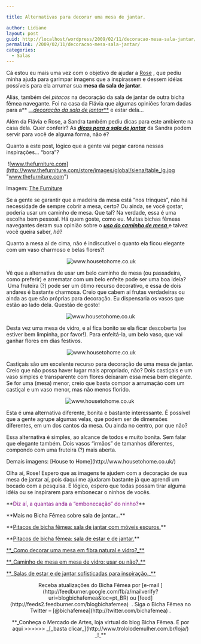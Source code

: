 ```yaml
---

title: Alternativas para decorar uma mesa de jantar.

author: Lidiane
layout: post
guid: http://localhost/wordpress/2009/02/11/decoracao-mesa-sala-jantar/
permalink: /2009/02/11/decoracao-mesa-sala-jantar/
categories:
  - Salas
---
```

Cá estou eu mais uma vez com o objetivo de ajudar a [Rose](http://receitinhasefrescurinhas.blogspot.com/) , que pediu minha ajuda para garimpar imagens que a inspirassem e dessem idéias possíveis para ela arrumar sua **mesa da sala de jantar**. 

Aliás, também dei _pitacos_ na decoração da sala de jantar de outra bicha fêmea navegante. Foi na casa da Flávia que algumas opiniões foram dadas para a** __**<a href="http://www.trololodemulher.com.br/2010/04/09/pitacos-de-bicha-femea-sala-de-estar-e-de-jantar/" target="_self">**_decoração da sala de jantar_**</a> e estar dela&#8230;

Além da Flávia e Rose, a Sandra também pediu dicas para este ambiente na casa dela. Quer conferir? As **_<a href="http://www.trololodemulher.com.br/2010/07/07/decoracao-sala-de-jantar/" target="_self">dicas para a sala de jantar</a>_** da Sandra podem servir para você de alguma forma, não é?

Quanto a este post, lógico que a gente vai pegar carona nessas inspirações… “bora”?

 ![www.thefurniture.com](http://www.thefurniture.com/store/images/global/siena/table_lg.jpg "www.thefurniture.com")

Imagem: [The Furniture](http://www.thefurniture.com/store/) 

Se a gente se garantir que a madeira da mesa está “nos trinques”, não há necessidade de sempre cobrir a mesa, certo? Ou ainda, se você gostar, poderia usar um caminho de mesa. Que tal? Na verdade, essa é uma escolha bem pessoal. Há quem goste, como eu. Muitas bichas fêmeas navegantes deram sua opinião sobre o <a href="http://www.trololodemulher.com.br/2009/11/05/caminho-de-mesa-em-mesa-de-vidro-usar-ou-no/" target="_self">**_uso do caminho de mesa_** </a>e talvez você queira saber, _hã_? 

Quanto a mesa aí de cima, não é indiscutível o quanto ela ficou elegante com um vaso charmoso e belas flores?!

<p style="text-align: center;">
   <img class="aligncenter" title="www.housetohome.co.uk" src="http://www.housetohome.co.uk/imageBank/h/HG0604-121.jpg" alt="www.housetohome.co.uk" />
</p>

Vê que a alternativa de usar um belo caminho de mesa (ou passadeira, como preferir) e arrematar com um belo enfeite pode ser uma boa ideia?  Uma fruteira (?) pode ser um ótimo recurso decorativo, e essa de dois andares é bastante charmosa. Creio que cabem aí frutas verdadeiras ou ainda as que são próprias para decoração. Eu dispensaria os vasos que estão ao lado dela. Questão de gosto!

<p style="text-align: center;">
  <img class="aligncenter" title="www.housetohome.co.uk" src="http://www.housetohome.co.uk/imageBank/l/LE0506-103.jpg" alt="www.housetohome.co.uk" />
</p>

Desta vez uma mesa de vidro, e aí fica bonito se ela ficar descoberta (se estiver bem limpinha, por favor!). Para enfeitá-la, um belo vaso, que vai ganhar flores em dias festivos.

<p style="text-align: center;">
   <img class="aligncenter" title="www.housetohome.co.uk" src="http://www.housetohome.co.uk/imageBank/l/LE0601-70.jpg" alt="www.housetohome.co.uk" />
</p>

Castiçais são um excelente recurso para decoração de uma mesa de jantar. Creio que não possa haver lugar mais apropriado, não? Dois castiçais e um vaso simples e transparente com flores deixaram essa mesa bem elegante. Se for uma (mesa) menor, creio que basta compor a arrumação com um castiçal e um vaso menor, mas não menos florido.

<p style="text-align: center;">
  <img class="aligncenter" title="www.housetohome.co.uk" src="http://www.housetohome.co.uk/imageBank/s/summer-dining-rom.jpg" alt="www.housetohome.co.uk" /> 
</p>

Esta é uma alternativa diferente, bonita e bastante interessante. É possível que a gente agrupe algumas velas, que podem ser de dimensões diferentes, em um dos cantos da mesa. Ou ainda no centro, por que não?

<p style="text-align: center;">
  <p>
    Essa alternativa é simples, ao alcance de todos e muito bonita. Sem falar que elegante também. Dois vasos “irmãos” de tamanhos diferentes, compondo com uma fruteira (?) mais aberta.
  </p>
  
  <p>
    Demais imagens: [House to Home](http://www.housetohome.co.uk/) 
  </p>
  
  <p>
    Olha aí, Rose! Espero que as imagens te ajudem com a decoração de sua mesa de jantar aí, pois daqui me ajudaram bastante já que aprendi um bocado com a pesquisa. E lógico, espero que todas possam tirar alguma idéia ou se inspirarem para embonecar o ninhos de vocês.
  </p>
  
  <p>
    **<span style="color: #800080;">Diz aí, a quantas anda a “embonecação” do ninho?</span>**
  </p>
  
  <p>
    **<span style="color: #000000;">Mais no Bicha Fêmea sobre sala de jantar&#8230;</span>**
  </p>
  
  <p>
    **<span style="color: #000000;"><a href="http://www.trololodemulher.com.br/2010/07/07/decoracao-sala-de-jantar/" target="_self">Pitacos de bicha fêmea: sala de jantar com móveis escuros.</a></span>**
  </p>
  
  <p>
    **<span style="color: #000000;"><a href="http://www.trololodemulher.com.br/2010/04/09/sala-de-estar-e-de-jantar/" target="_self">Pitacos de bicha fêmea: sala de estar e de jantar.</a></span>**
  </p>
  
  <p>
    <a href="http://www.trololodemulher.com.br/2009/11/24/como-decorar-uma-mesa-em-fibra-natural-e-vidro/" target="_self">**_Como decorar uma mesa em fibra natural e vidro?_**</a>
  </p>
  
  <p>
    <a href="http://www.trololodemulher.com.br/2009/11/05/caminho-de-mesa-em-mesa-de-vidro-usar-ou-no/" target="_self">**_Caminho de mesa em mesa de vidro: usar ou não?_**</a>
  </p>
  
  <p>
    <a href="http://www.trololodemulher.com.br/2009/04/12/salas-de-estar-e-de-jantar-sofisticadas-para-inspirao/" target="_self">**_Salas de estar e de jantar sofisticadas para inspiração._**</a>
  </p>
  
  <p style="text-align: center;">
    Receba atualizações do Bicha Fêmea por [e-mail ](http://feedburner.google.com/fb/a/mailverify?uri=blogbichafemea&loc=pt_BR) ou [feed](http://feeds2.feedburner.com/blogbichafemea)  . Siga o Bicha Fêmea no Twitter &#8211; [@bichafemea](http://twitter.com/bichafemea) .
  </p>
  
  <p style="text-align: center;">
    **_Conheça o Mercado de Artes, loja virtual do blog Bicha Fêmea. É por aqui >>>>>> _[_basta clicar_](http://www.trololodemulher.com.br/loja/) _!_**
  </p>